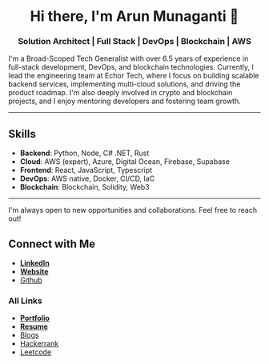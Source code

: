<div align="center">

# Hi there, I'm Arun Munaganti 👋

### Solution Architect | Full Stack | DevOps | Blockchain | AWS

</div>

I'm a Broad-Scoped Tech Generalist with over 6.5 years of experience in full-stack development, DevOps, and blockchain technologies. Currently, I lead the engineering team at Echor Tech, where I focus on building scalable backend services, implementing multi-cloud solutions, and driving the product roadmap. I'm also deeply involved in crypto and blockchain projects, and I enjoy mentoring developers and fostering team growth.

---

## Skills

- **Backend**: Python, Node, C# .NET, Rust
- **Cloud**: AWS (expert), Azure, Digital Ocean, Firebase, Supabase
- **Frontend**: React, JavaScript, Typescript
- **DevOps**: AWS native, Docker, CI/CD, IaC
- **Blockchain**: Blockchain, Solidity, Web3

---

I'm always open to new opportunities and collaborations. Feel free to reach out!

## Connect with Me
- **[LinkedIn](https://www.linkedin.com/in/arunmunaganti)**
- **[Website](https://arunsai63.github.io/)**
- [Github](https://github.com/arunsai63)

### All Links
- **[Portfolio](https://arunsai63.github.io/portfolio)**
- **[Resume](https://arunsai63.github.io/resume.pdf)**
- [Blogs](https://arunsai63.github.io/blogs)
- [Hackerrank](https://www.hackerrank.com/profile/arunsai63)
- [Leetcode](https://leetcode.com/u/arunsai63/)


